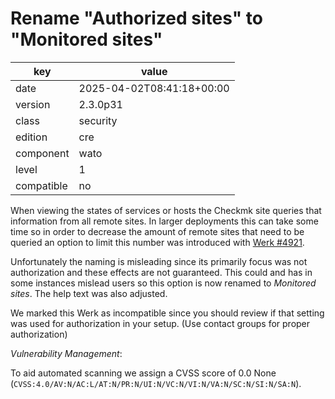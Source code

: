 [//]: # (werk v2)
# Rename "Authorized sites" to "Monitored sites"

key        | value
---------- | ---
date       | 2025-04-02T08:41:18+00:00
version    | 2.3.0p31
class      | security
edition    | cre
component  | wato
level      | 1
compatible | no

When viewing the states of services or hosts the Checkmk site queries that information from all remote sites.
In larger deployments this can take some time so in order to decrease the amount of remote sites that need to be queried an option to limit this number was introduced with [Werk #4921](https://checkmk.com/werk/4921).

Unfortunately the naming is misleading since its primarily focus was not authorization and these effects are not guaranteed.
This could and has in some instances mislead users so this option is now renamed to *Monitored sites*.
The help text was also adjusted.

We marked this Werk as incompatible since you should review if that setting was used for authorization in your setup. (Use contact groups for proper authorization)

*Vulnerability Management*:

To aid automated scanning we assign a CVSS score of 0.0 None (`CVSS:4.0/AV:N/AC:L/AT:N/PR:N/UI:N/VC:N/VI:N/VA:N/SC:N/SI:N/SA:N`).
